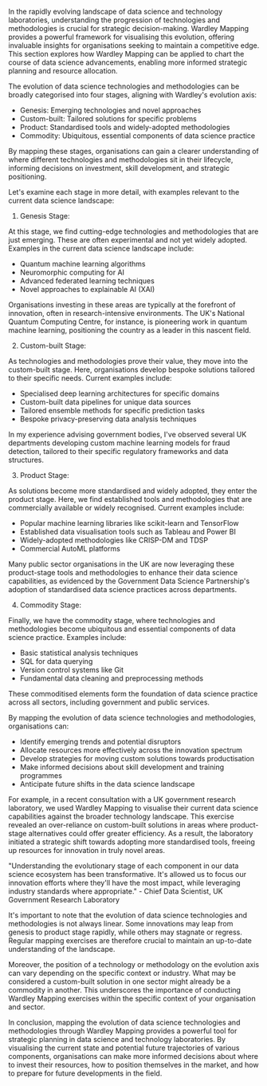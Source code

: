 In the rapidly evolving landscape of data science and technology laboratories, understanding the progression of technologies and methodologies is crucial for strategic decision-making. Wardley Mapping provides a powerful framework for visualising this evolution, offering invaluable insights for organisations seeking to maintain a competitive edge. This section explores how Wardley Mapping can be applied to chart the course of data science advancements, enabling more informed strategic planning and resource allocation.

The evolution of data science technologies and methodologies can be broadly categorised into four stages, aligning with Wardley's evolution axis:

- Genesis: Emerging technologies and novel approaches
- Custom-built: Tailored solutions for specific problems
- Product: Standardised tools and widely-adopted methodologies
- Commodity: Ubiquitous, essential components of data science practice

By mapping these stages, organisations can gain a clearer understanding of where different technologies and methodologies sit in their lifecycle, informing decisions on investment, skill development, and strategic positioning.

Let's examine each stage in more detail, with examples relevant to the current data science landscape:

1. Genesis Stage:

At this stage, we find cutting-edge technologies and methodologies that are just emerging. These are often experimental and not yet widely adopted. Examples in the current data science landscape include:

- Quantum machine learning algorithms
- Neuromorphic computing for AI
- Advanced federated learning techniques
- Novel approaches to explainable AI (XAI)

Organisations investing in these areas are typically at the forefront of innovation, often in research-intensive environments. The UK's National Quantum Computing Centre, for instance, is pioneering work in quantum machine learning, positioning the country as a leader in this nascent field.

2. Custom-built Stage:

As technologies and methodologies prove their value, they move into the custom-built stage. Here, organisations develop bespoke solutions tailored to their specific needs. Current examples include:

- Specialised deep learning architectures for specific domains
- Custom-built data pipelines for unique data sources
- Tailored ensemble methods for specific prediction tasks
- Bespoke privacy-preserving data analysis techniques

In my experience advising government bodies, I've observed several UK departments developing custom machine learning models for fraud detection, tailored to their specific regulatory frameworks and data structures.

3. Product Stage:

As solutions become more standardised and widely adopted, they enter the product stage. Here, we find established tools and methodologies that are commercially available or widely recognised. Current examples include:

- Popular machine learning libraries like scikit-learn and TensorFlow
- Established data visualisation tools such as Tableau and Power BI
- Widely-adopted methodologies like CRISP-DM and TDSP
- Commercial AutoML platforms

Many public sector organisations in the UK are now leveraging these product-stage tools and methodologies to enhance their data science capabilities, as evidenced by the Government Data Science Partnership's adoption of standardised data science practices across departments.

4. Commodity Stage:

Finally, we have the commodity stage, where technologies and methodologies become ubiquitous and essential components of data science practice. Examples include:

- Basic statistical analysis techniques
- SQL for data querying
- Version control systems like Git
- Fundamental data cleaning and preprocessing methods

These commoditised elements form the foundation of data science practice across all sectors, including government and public services.

By mapping the evolution of data science technologies and methodologies, organisations can:

- Identify emerging trends and potential disruptors
- Allocate resources more effectively across the innovation spectrum
- Develop strategies for moving custom solutions towards productisation
- Make informed decisions about skill development and training programmes
- Anticipate future shifts in the data science landscape

For example, in a recent consultation with a UK government research laboratory, we used Wardley Mapping to visualise their current data science capabilities against the broader technology landscape. This exercise revealed an over-reliance on custom-built solutions in areas where product-stage alternatives could offer greater efficiency. As a result, the laboratory initiated a strategic shift towards adopting more standardised tools, freeing up resources for innovation in truly novel areas.

"Understanding the evolutionary stage of each component in our data science ecosystem has been transformative. It's allowed us to focus our innovation efforts where they'll have the most impact, while leveraging industry standards where appropriate." - Chief Data Scientist, UK Government Research Laboratory

It's important to note that the evolution of data science technologies and methodologies is not always linear. Some innovations may leap from genesis to product stage rapidly, while others may stagnate or regress. Regular mapping exercises are therefore crucial to maintain an up-to-date understanding of the landscape.

Moreover, the position of a technology or methodology on the evolution axis can vary depending on the specific context or industry. What may be considered a custom-built solution in one sector might already be a commodity in another. This underscores the importance of conducting Wardley Mapping exercises within the specific context of your organisation and sector.

In conclusion, mapping the evolution of data science technologies and methodologies through Wardley Mapping provides a powerful tool for strategic planning in data science and technology laboratories. By visualising the current state and potential future trajectories of various components, organisations can make more informed decisions about where to invest their resources, how to position themselves in the market, and how to prepare for future developments in the field.
